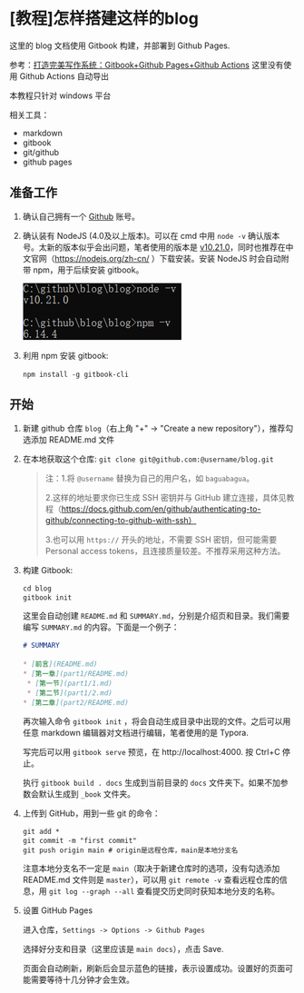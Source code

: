 # [教程]怎样搭建这样的blog

这里的 blog 文档使用 Gitbook  构建，并部署到 Github Pages.

参考：[打造完美写作系统：Gitbook+Github Pages+Github Actions](https://www.cnblogs.com/phyger/p/14035937.html) 这里没有使用 Github Actions 自动导出

本教程只针对 windows 平台

相关工具：

* markdown
* gitbook
* git/github
* github pages

## 准备工作

1. 确认自己拥有一个 [Github](https://github.com) 账号。

2. 确认装有 NodeJS (4.0及以上版本)。可以在 cmd 中用 `node -v` 确认版本号。太新的版本似乎会出问题，笔者使用的版本是 [v10.21.0](http://mirrors.nju.edu.cn/nodejs/v10.21.0/node-v10.21.0-x86.msi)，同时也推荐在中文官网（https://nodejs.org/zh-cn/ ）下载安装。安装 NodeJS 时会自动附带 npm，用于后续安装 gitbook。

   ![](versions.png)

3. 利用 npm 安装 gitbook:

   `npm install -g gitbook-cli`

## 开始

1. 新建 github 仓库 `blog`（右上角 "+" $\to$ "Create a new repository"），推荐勾选添加 README.md 文件

2. 在本地获取这个仓库: `git clone git@github.com:@username/blog.git`

   > 注：1.将 `@username` 替换为自己的用户名，如 `baguabagua`。
   >
   > 2.这样的地址要求你已生成 SSH 密钥并与 GitHub 建立连接，具体见教程（https://docs.github.com/en/github/authenticating-to-github/connecting-to-github-with-ssh）
   >
   > 3.也可以用 `https://` 开头的地址，不需要 SSH 密钥，但可能需要 Personal access tokens，且连接质量较差。不推荐采用这种方法。

3. 构建 Gitbook:

   ```
   cd blog
   gitbook init
   ```

   这里会自动创建 `README.md` 和 `SUMMARY.md`，分别是介绍页和目录。我们需要编写 `SUMMARY.md` 的内容。下面是一个例子：

   ```markdown
   # SUMMARY
   
   * [前言](README.md)
   * [第一章](part1/README.md)
   	* [第一节](part1/1.md)
   	* [第二节](part1/2.md)
   * [第二章](part2/README.md)
   ```

   再次输入命令 `gitbook init` ，将会自动生成目录中出现的文件。之后可以用任意 markdown 编辑器对文档进行编辑，笔者使用的是 Typora.

   写完后可以用 `gitbook serve` 预览，在 http://localhost:4000. 按 Ctrl+C 停止。

   执行 `gitbook build . docs` 生成到当前目录的 `docs` 文件夹下。如果不加参数会默认生成到 `_book` 文件夹。

4. 上传到 GitHub，用到一些 git 的命令：

   ```
   git add *
   git commit -m "first commit"
   git push origin main # origin是远程仓库，main是本地分支名
   ```

   注意本地分支名不一定是 `main`（取决于新建仓库时的选项，没有勾选添加 README.md 文件则是 `master`），可以用 `git remote -v` 查看远程仓库的信息，用 `git log --graph --all` 查看提交历史同时获知本地分支的名称。

5. 设置 GitHub Pages

   进入仓库，`Settings -> Options -> Github Pages`

   选择好分支和目录（这里应该是 `main docs`），点击 Save.

   页面会自动刷新，刷新后会显示蓝色的链接，表示设置成功。设置好的页面可能需要等待十几分钟才会生效。